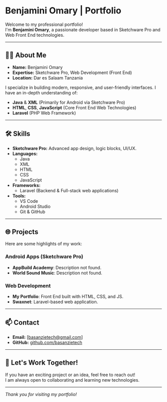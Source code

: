 # Benjamini Omary | Portfolio

Welcome to my professional portfolio!  
I'm **Benjamini Omary**, a passionate developer based in Sketchware Pro and Web Front End technologies.

---

## 👨‍💻 About Me

- **Name:** Benjamini Omary  
- **Expertise:** Sketchware Pro, Web Development (Front End)
- **Location:** Dar es Salaam Tanzania

I specialize in building modern, responsive, and user-friendly interfaces. I have an in-depth understanding of:
- **Java** & **XML** (Primarily for Android via Sketchware Pro)
- **HTML**, **CSS**, **JavaScript** (Core Front End Web Technologies)
- **Laravel** (PHP Web Framework)

---

## 🛠️ Skills

- **Sketchware Pro:** Advanced app design, logic blocks, UI/UX.
- **Languages:**  
  - Java  
  - XML  
  - HTML  
  - CSS  
  - JavaScript
- **Frameworks:**  
  - Laravel (Backend & Full-stack web applications)
- **Tools:**  
  - VS Code  
  - Android Studio  
  - Git & GitHub

---

## 🌐 Projects

Here are some highlights of my work:

### Android Apps (Sketchware Pro)
- **AppBuild Academy**: Description not found.  
- **World Sound Music**: Description not found.

### Web Development
- **My Portfolio**: Front End built with HTML, CSS, and JS.  
- **Swaxnet**: Laravel-based web application.


---

## 📫 Contact

- **Email:** [basanzietech@gmail.com]
- **GitHub:** [github.com/basanzietech](https://github.com/basanzietech)
---

## 🚀 Let's Work Together!

If you have an exciting project or an idea, feel free to reach out!  
I am always open to collaborating and learning new technologies.

---

*Thank you for visiting my portfolio!*
